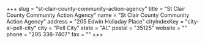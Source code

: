 +++
slug = "st-clair-county-community-action-agency"
title = "St Clair County Community Action Agency"
name = "St Clair County Community Action Agency"
address = "205 Edwin Holladay Place"
cityIndexKey = "city-al-pell-city"
city = "Pell City"
state = "AL"
postal = "35125"
website = ""
phone = "205 338-7407"
fax = ""
+++

